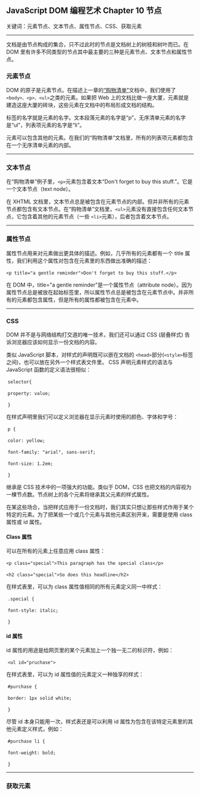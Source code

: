 ## JavaScript DOM 编程艺术 Chapter 10 节点

关键词：元素节点、文本节点、属性节点、CSS、获取元素

---

文档是由节点构成的集合，只不过此时的节点是文档树上的树枝和树叶而已。在 DOM 里有许多不同类型的节点其中最主要的三种是元素节点、文本节点和属性节点。

### 元素节点

DOM 的原子是元素节点。在描述上一章的[“购物清单”](https://github.com/Virgil0113/JavaScript-Foundation-Notes/blob/master/JavaScriptDomCode/Demo1/demo1.html)文档中，我们使用了 `<body>、<p>、<ul>`之类的元素。如果把 Web 上的文档比做一座大厦，元素就是建造这座大厦的砖块，这些元素在文档中的布局形成文档的结构。

标签的名字就是元素的名字。文本段落元素的名字是“p”，无序清单元素的名字是“ul”，列表项元素的名字是“li”。

元素可以包含其他的元素。在我们的“购物清单”文档里，所有的列表项元素都包含在一个无序清单元素的内部。

---

### 文本节点

在“购物清单”例子里，`<p>`元素包含着文本“Don't forget to buy this stuff.”。它是一个文本节点（text node）。

在 XHTML 文档里，文本节点总是被包含在元素节点的内部。但并非所有的元素节点都包含有文本节点。在“购物清单”文档里，`<ul>`元素没有直接包含任何文本节点，它包含着其他的元素节点（一些 `<li>`元素），后者包含着文本节点。

---

### 属性节点

属性节点用来对元素做出更具体的描述。例如，几乎所有的元素都有一个 title 属性，我们利用这个属性对包含在元素里的东西做出准确的描述：

​               `<p title="a gentle reminder">Don't forget to buy this stuff.</p>`

在 DOM 中，title="a gentle reminder"是一个属性节点（attribute node）。因为属性节点总是被放在起始标签里，所以属性节点总是被包含在元素节点中。并非所有的元素都包含属性，但是所有的属性都被包含在元素中。

---

### CSS 

DOM 并不是与网络结构打交道的唯一技术，我们还可以通过 CSS (层叠样式) 告诉浏览器应该如何显示一份文档的内容。

类似 JavaScript 脚本，对样式的声明既可以嵌在文档的 `<head>`部分(`<style>`标签之间)，也可以放在另外一个样式表文件里。 CSS 声明元素样式的语法与 JavaScript 函数的定义语法很相似：

​               `selector{`

​                    `property: value;`

​               `}`

在样式声明里我们可以定义浏览器在显示元素时使用的颜色、字体和字号：

​                `p {`

​                     `color: yellow;`

​                     `font-family: "arial", sans-serif;`

​                     `font-size: 1.2em;`

​                `}`

继承是 CSS 技术中的一项强大的功能。类似于 DOM，CSS 也把文档的内容视为一棵节点数。节点树上的各个元素将继承其父元素的样式属性。

在某这些场合，当把样式应用于一份文档时，我们其实只想让那些样式作用于某个特定的元素。为了把某些一个或几个元素与其他元素区别开来，需要是使用 class 属性或 id 属性。

#### Class 属性

可以在所有的元素上任意应用 class 属性：

​                  `<p class="special">This paragraph has the special class</p>`

​                  `<h2 class="special">So does this headline</h2>`

 在样式表里，可以为 class 属性值相同的所有元素定义同一中样式：

​                  `.special {`

​                     `font-style: italic;`

​                  `}`

#### id 属性

id 属性的用途是给网页里的某个元素加上一个独一无二的标识符，例如：

​                   `<ul id="pruchase">`

在样式表里，可以为 id 属性值的元素定义一种独享的样式：

​                   `#purchase {`

​                        `border: 1px solid white;`

​                   `}`

尽管 id 本身只能用一次，样式表还是可以利用 id 属性为包含在该特定元素里的其他元素定义样式，例如：

​                    `#purchase li {`

​                         `font-weight: bold;`

​                    `}`

---

### 获取元素

